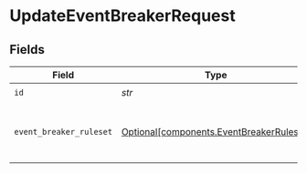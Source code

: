 # UpdateEventBreakerRequest


## Fields

| Field                                                                                  | Type                                                                                   | Required                                                                               | Description                                                                            |
| -------------------------------------------------------------------------------------- | -------------------------------------------------------------------------------------- | -------------------------------------------------------------------------------------- | -------------------------------------------------------------------------------------- |
| `id`                                                                                   | *str*                                                                                  | :heavy_check_mark:                                                                     | Unique ID                                                                              |
| `event_breaker_ruleset`                                                                | [Optional[components.EventBreakerRuleset]](../../models/shared/eventbreakerruleset.md) | :heavy_minus_sign:                                                                     | Event Breaker Ruleset object to be updated                                             |